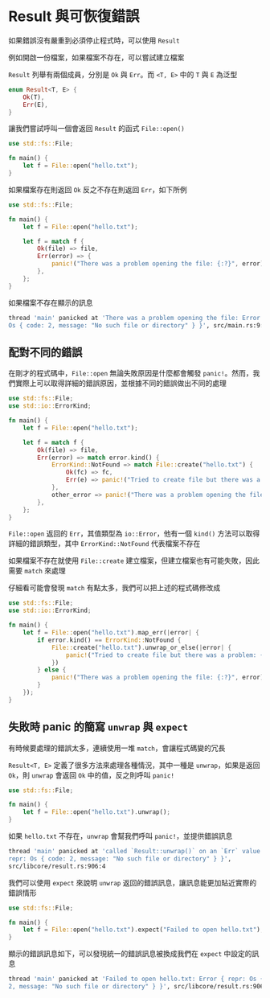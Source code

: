 # Result 與可恢復錯誤

如果錯誤沒有嚴重到必須停止程式時，可以使用 `Result`

例如開啟一份檔案，如果檔案不存在，可以嘗試建立檔案

`Result` 列舉有兩個成員，分別是 `Ok` 與 `Err`。而 `<T, E>` 中的 `T` 與 `E` 為泛型

```rust
enum Result<T, E> {
    Ok(T),
    Err(E),
}
```

讓我們嘗試呼叫一個會返回 `Result` 的函式 `File::open()`

```rust
use std::fs::File;

fn main() {
    let f = File::open("hello.txt");
}
```

如果檔案存在則返回 `Ok` 反之不存在則返回 `Err`，如下所例

```rust
use std::fs::File;

fn main() {
    let f = File::open("hello.txt");

    let f = match f {
        Ok(file) => file,
        Err(error) => {
            panic!("There was a problem opening the file: {:?}", error)
        },
    };
}
```

如果檔案不存在顯示的訊息

```bash
thread 'main' panicked at 'There was a problem opening the file: Error { repr:
Os { code: 2, message: "No such file or directory" } }', src/main.rs:9:12
```

## 配對不同的錯誤

在剛才的程式碼中，`File::open` 無論失敗原因是什麼都會觸發 `panic!`。然而，我們實際上可以取得詳細的錯誤原因，並根據不同的錯誤做出不同的處理

```rust
use std::fs::File;
use std::io::ErrorKind;

fn main() {
    let f = File::open("hello.txt");

    let f = match f {
        Ok(file) => file,
        Err(error) => match error.kind() {
            ErrorKind::NotFound => match File::create("hello.txt") {
                Ok(fc) => fc,
                Err(e) => panic!("Tried to create file but there was a problem: {:?}", e),
            },
            other_error => panic!("There was a problem opening the file: {:?}", other_error),
        },
    };
}
```

`File::open` 返回的 `Err`，其值類型為 `io::Error`，他有一個 `kind()` 方法可以取得詳細的錯誤類型，其中 `ErrorKind::NotFound` 代表檔案不存在

如果檔案不存在就使用 `File::create` 建立檔案，但建立檔案也有可能失敗，因此需要 `match` 來處理

仔細看可能會發現 `match` 有點太多，我們可以把上述的程式碼修改成

```rust
use std::fs::File;
use std::io::ErrorKind;

fn main() {
    let f = File::open("hello.txt").map_err(|error| {
        if error.kind() == ErrorKind::NotFound {
            File::create("hello.txt").unwrap_or_else(|error| {
                panic!("Tried to create file but there was a problem: {:?}", error);
            })
        } else {
            panic!("There was a problem opening the file: {:?}", error);
        }
    });
}
```

## 失敗時 panic 的簡寫 `unwrap` 與 `expect`

有時候要處理的錯誤太多，連續使用一堆 `match`，會讓程式碼變的冗長

`Result<T, E>` 定義了很多方法來處理各種情況，其中一種是 `unwrap`，如果是返回 `Ok`，則 `unwrap` 會返回 `Ok` 中的值，反之則呼叫 `panic!`

```rust
use std::fs::File;

fn main() {
    let f = File::open("hello.txt").unwrap();
}
```

如果 `hello.txt` 不存在，`unwrap` 會幫我們呼叫 `panic!`，並提供錯誤訊息

```bash
thread 'main' panicked at 'called `Result::unwrap()` on an `Err` value: Error {
repr: Os { code: 2, message: "No such file or directory" } }',
src/libcore/result.rs:906:4
```

我們可以使用 `expect` 來說明 `unwrap` 返回的錯誤訊息，讓訊息能更加貼近實際的錯誤情形

```rust
use std::fs::File;

fn main() {
    let f = File::open("hello.txt").expect("Failed to open hello.txt");
}
```

顯示的錯誤訊息如下，可以發現統一的錯誤訊息被換成我們在 `expect` 中設定的訊息

```bash
thread 'main' panicked at 'Failed to open hello.txt: Error { repr: Os { code:
2, message: "No such file or directory" } }', src/libcore/result.rs:906:4
```
